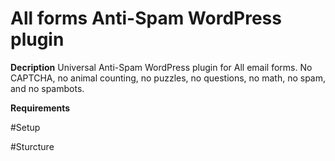 # All forms Anti-Spam WordPress plugin

**Decription**
Universal Anti-Spam WordPress plugin for All email forms. No CAPTCHA, no animal counting, no puzzles, no questions, no math, no spam, and no spambots. 

**Requirements**
 

#Setup
 

#Sturcture
